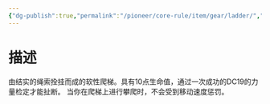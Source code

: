 ```yaml
---
{"dg-publish":true,"permalink":"/pioneer/core-rule/item/gear/ladder/","dgPassFrontmatter":true}
---
```


# 描述
由结实的绳索拴挂而成的软性爬梯。具有10点生命值，通过一次成功的DC19的力量检定才能扯断。
当你在爬梯上进行攀爬时，不会受到移动速度惩罚。